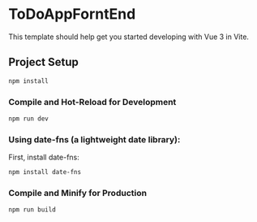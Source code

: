 # ToDoAppForntEnd

This template should help get you started developing with Vue 3 in Vite.

## Project Setup

```sh
npm install
```

### Compile and Hot-Reload for Development

```sh
npm run dev
```


### Using date-fns (a lightweight date library):
First, install date-fns:
```sh
npm install date-fns
```

### Compile and Minify for Production

```sh
npm run build
```
